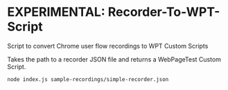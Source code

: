 # EXPERIMENTAL: Recorder-To-WPT-Script
Script to convert Chrome user flow recordings to WPT Custom Scripts

Takes the path to a recorder JSON file and returns a WebPageTest Custom Script.

```
node index.js sample-recordings/simple-recorder.json
```